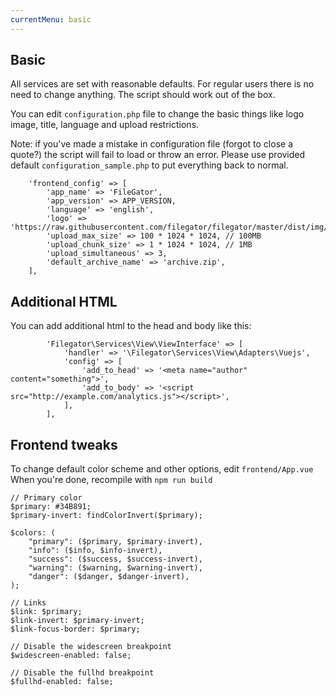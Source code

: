 ```yaml
---
currentMenu: basic
---
```


## Basic
All services are set with reasonable defaults. For regular users there is no need to change anything. The script should work out of the box.


You can edit `configuration.php` file to change the basic things like logo image, title, language and upload restrictions.


Note: if you've made a mistake in configuration file (forgot to close a quote?) the script will fail to load or throw an error. Please use provided default `configuration_sample.php` to put everything back to normal.

```
    'frontend_config' => [
        'app_name' => 'FileGator',
        'app_version' => APP_VERSION,
        'language' => 'english',
        'logo' => 'https://raw.githubusercontent.com/filegator/filegator/master/dist/img/logo.png',
        'upload_max_size' => 100 * 1024 * 1024, // 100MB
        'upload_chunk_size' => 1 * 1024 * 1024, // 1MB
        'upload_simultaneous' => 3,
        'default_archive_name' => 'archive.zip',
    ],
```

## Additional HTML
You can add additional html to the head and body like this:
```
        'Filegator\Services\View\ViewInterface' => [
            'handler' => '\Filegator\Services\View\Adapters\Vuejs',
            'config' => [
                'add_to_head' => '<meta name="author" content="something">',
                'add_to_body' => '<script src="http://example.com/analytics.js"></script>',
            ],
        ],
```

## Frontend tweaks
To change default color scheme and other options, edit `frontend/App.vue` When you're done, recompile with `npm run build`

```
// Primary color
$primary: #34B891;
$primary-invert: findColorInvert($primary);

$colors: (
    "primary": ($primary, $primary-invert),
    "info": ($info, $info-invert),
    "success": ($success, $success-invert),
    "warning": ($warning, $warning-invert),
    "danger": ($danger, $danger-invert),
);

// Links
$link: $primary;
$link-invert: $primary-invert;
$link-focus-border: $primary;

// Disable the widescreen breakpoint
$widescreen-enabled: false;

// Disable the fullhd breakpoint
$fullhd-enabled: false;
```


